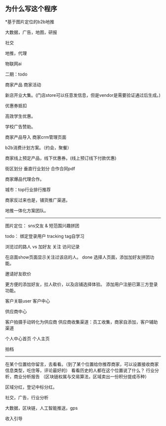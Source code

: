 ## 为什么写这个程序
  *基于图片定位的b2b地推


  大数据，广告，地图，研报

  社交

  地推，代理

  物联网ai



  二期：todo

  商家产品
  商家活动

  新店开业大集。(门店store可以任意发信息，但是vendor是需要验证通过后生成。)

  优惠券抵扣

  高效学生优惠。

  学校广告赞助。

  商家产品导入
  商家crm管理页面

  b2b消费计划方案。（约会，聚餐）

  商家线上预定产品，线下优惠券。(线上预订线下付款优惠)

  街区划分
  垂直行业划分
  合作合同pdf

  商家爆品代理合作。


  城市：top行业排行推荐


  商家反过来也是，铺货推广渠道。


  地推一体化方案团队。

  ----------------------------


图片定位：
sns交友 & 短范围兴趣拼团

todo：
绑定登录用户
tracking
tag自学习

浏览过的路人 vs 加好友
关注
访问记录

在店面show页面显示关注过该店的人。 done
选择人页面，添加加好友拼团功能。

邀请好友砍价

更方便的添加好友，拉人砍价，以及店铺选择体验。
添加用户注册已第三方登录功能。

客户关联user
客户中心

供应商中心

客户拍摄手动转化为供应商
供应商收集渠道：员工收集，商家自添加，客户辅助渠道

个人中心首页
个人主页

拍档

---------------------------

在某个位置给你留言，去看看。（到了某个位置给你推荐商家，可以设置接收商家信息类型，吃住等，评论最好的）
看看历史的人都在这个位置说了什么？
行业分析，商业分析报告
（区块链权属与交易算法，区域卖出一份积分提成币种）

区域分红，登记中标分红。

社交，广告，行业分析

大数据，区块链，人工智能推送，gps

收入引导
